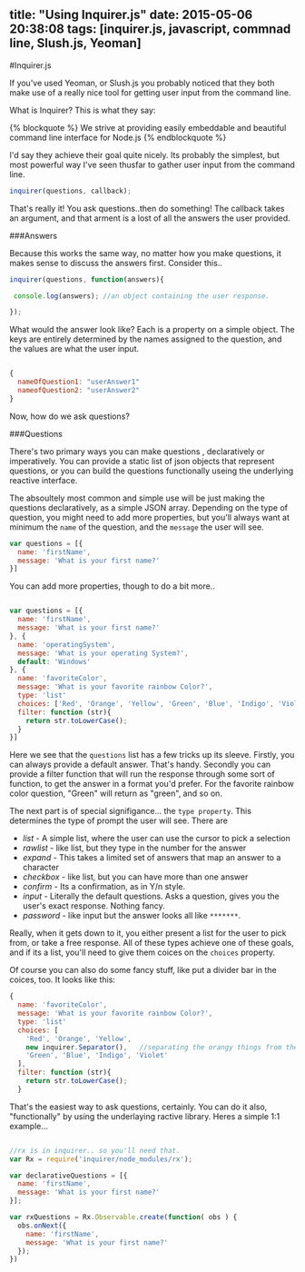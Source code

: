 title: "Using Inquirer.js"
date: 2015-05-06 20:38:08
tags: [inquirer.js, javascript, commnad line, Slush.js, Yeoman]
---

#Inquirer.js

If you've used Yeoman, or Slush.js you probably noticed that they both make use of a really nice tool for getting user input from the command line.

What is Inquirer? This is what they say:

{% blockquote %}
We strive at providing easily embeddable and beautiful command line interface for Node.js
{% endblockquote %}

I'd say they achieve their goal quite nicely. Its probably  the simplest, but most powerful way I've seen thusfar to gather user input from the command line.

```js
inquirer(questions, callback);
```

That's really it! You ask questions..then do something! The callback takes an argument, and that arment is a lost of all the answers the user provided.

###Answers

Because this works the same way, no matter how you make questions, it makes sense to discuss the answers first. Consider this..

```js
inquirer(questions, function(answers){

 console.log(answers); //an object containing the user response.

});
```

What would the answer look like? Each is a property on a simple object. The keys are entirely determined by the names assigned to the question, and the values are what the user input.

```js

{
  nameOfQuestion1: "userAnswer1"
  nameofQuestion2: "userAnswer2"
}


```

Now, how do we ask questions?


###Questions

There's two primary ways you can make questions , declaratively or imperatively. You can provide a static list of json objects that represent questions, or you can build the questions functionally useing the underlying reactive interface.

The absoultely most common and simple use will be just making the questions declaratively, as a simple JSON array. Depending on the type of question, you might need to add more properties, but you'll always want  at minimum the `name` of the question, and the `message` the user will see.

```js
var questions = [{
  name: 'firstName',
  message: 'What is your first name?'
}]

```

You can add more properties, though to do a bit more..

```js

var questions = [{
  name: 'firstName',
  message: 'What is your first name?'
}, {
  name: 'operatingSystem',
  message: 'What is your operating System?',
  default: 'Windows'
}, {
  name: 'favoriteColor',
  message: 'What is your favorite rainbow Color?',
  type: 'list'
  choices: ['Red', 'Orange', 'Yellow', 'Green', 'Blue', 'Indigo', 'Violet'],
  filter: function (str){
    return str.toLowerCase();
  }
}]

```

Here we see that the `questions` list has a few tricks up its sleeve. Firstly, you can always provide a default answer. That's handy. Secondly you can provide a filter function that will run the response through some sort of function, to get the answer in a format you'd prefer. For the favorite rainbow color question, "Green" will return as "green", and so on.

The next part is of special signifigance... the `type property`. This determines the type of prompt the user will see. There are

* *list* - A simple list, where the user can use the cursor to pick a selection
* *rawlist* - like list, but they type in the number for the answer
* *expand* - This takes a limited set of answers that map an answer to a character
* *checkbox* - like list, but you can have more than one answer
* *confirm* - Its a confirmation, as in Y/n style.
* *input* - Literally the default questions. Asks a question, gives you the user's exact response. Nothing fancy.
* *password* - like input but the answer looks all like `*******`.

Really, when it gets down to it, you either present a list for the user to pick from, or take a free response. All of these types achieve one of these goals, and if its a list, you'll need to give them coices on the `choices` property.

Of course you can also do some fancy stuff, like put a divider bar in the coices, too. It looks like this:

```js
{
  name: 'favoriteColor',
  message: 'What is your favorite rainbow Color?',
  type: 'list'
  choices: [
    'Red', 'Orange', 'Yellow',
    new inquirer.Separator(),   //separating the orangy things from the bluish things
    'Green', 'Blue', 'Indigo', 'Violet'
  ],
  filter: function (str){
    return str.toLowerCase();
  }

```

That's the easiest way to ask questions, certainly. You can do it also, "functionally" by using the underlaying ractive library. Heres a simple 1:1 example...

```js

//rx is in inquirer.. so you'll need that.
var Rx = require('inquirer/node_modules/rx');

var declarativeQuestions = [{
  name: 'firstName',
  message: 'What is your first name?'
}];

var rxQuestions = Rx.Observable.create(function( obs ) {
  obs.onNext({
    name: 'firstName',
    message: 'What is your first name?'
  });
})

```





